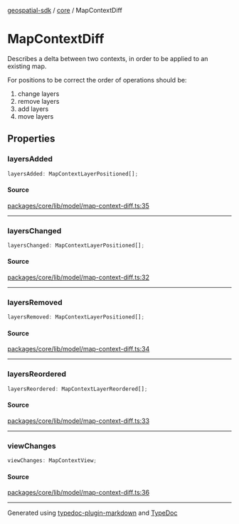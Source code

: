 [geospatial-sdk](../../index.md) / [core](../index.md) / MapContextDiff

# MapContextDiff

Describes a delta between two contexts, in order to be
applied to an existing map.

For positions to be correct the order of operations should be:

1. change layers
2. remove layers
3. add layers
4. move layers

## Properties

### layersAdded

```ts
layersAdded: MapContextLayerPositioned[];
```

#### Source

[packages/core/lib/model/map-context-diff.ts:35](https://github.com/jahow/geospatial-sdk/blob/eda8b4f/packages/core/lib/model/map-context-diff.ts#L35)

---

### layersChanged

```ts
layersChanged: MapContextLayerPositioned[];
```

#### Source

[packages/core/lib/model/map-context-diff.ts:32](https://github.com/jahow/geospatial-sdk/blob/eda8b4f/packages/core/lib/model/map-context-diff.ts#L32)

---

### layersRemoved

```ts
layersRemoved: MapContextLayerPositioned[];
```

#### Source

[packages/core/lib/model/map-context-diff.ts:34](https://github.com/jahow/geospatial-sdk/blob/eda8b4f/packages/core/lib/model/map-context-diff.ts#L34)

---

### layersReordered

```ts
layersReordered: MapContextLayerReordered[];
```

#### Source

[packages/core/lib/model/map-context-diff.ts:33](https://github.com/jahow/geospatial-sdk/blob/eda8b4f/packages/core/lib/model/map-context-diff.ts#L33)

---

### viewChanges

```ts
viewChanges: MapContextView;
```

#### Source

[packages/core/lib/model/map-context-diff.ts:36](https://github.com/jahow/geospatial-sdk/blob/eda8b4f/packages/core/lib/model/map-context-diff.ts#L36)

---

Generated using [typedoc-plugin-markdown](https://www.npmjs.com/package/typedoc-plugin-markdown) and [TypeDoc](https://typedoc.org/)

